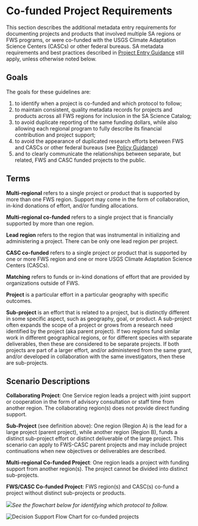 # Co-funded Project Requirements

This section describes the additional metadata entry requirements for documenting projects and products that involved multiple SA regions or FWS programs, or were co-funded with the USGS Climate Adaptation Science Centers \(CASCs\) or other federal bureaus.  SA metadata requirements and best practices described in [Project Entry Guidance](../project-entry-guidance/) still apply, unless otherwise noted below.

## Goals

The goals for these guidelines are:

1. to identify when a project is co-funded and which protocol to follow;
2. to maintain consistent, quality metadata records for projects and products across all FWS regions for inclusion in the SA Science Catalog;
3. to avoid duplicate reporting of the same funding dollars, while also allowing each regional program to fully describe its financial contribution and  project support;
4. to avoid the appearance of duplicated research efforts between FWS and CASCs or other federal bureaus \(see [Policy Guidance](../policy-guidance.md#non-duplication-policy)\)
5. and to clearly communicate the relationships between separate, but related, FWS and CASC funded projects to the public.

## Terms

**Multi-regional** refers to a single project or product that is supported by more than one FWS region. Support may come in the form of collaboration, in-kind donations of effort, and/or funding allocations.

**Multi-regional co-funded** refers to a single project that is financially supported by more than one region.

**Lead region** refers to the region that was instrumental in initializing and administering a project. There can be only one lead region per project.

**CASC co-funded** refers to a single project or product that is supported by one or more FWS region and one or more USGS Climate Adaptation Science Centers \(CASCs\).

**Matching** refers to funds or in-kind donations of effort that are provided by organizations outside of FWS.

**Project** is a particular effort in a particular geography with specific outcomes.

**Sub-project** is an effort that is related to a project, but is distinctly different in some specific aspect, such as geography, goal, or product. A sub-project often expands the scope of a project or grows from a research need identified by the project \(aka parent project\). If two regions fund similar work in different geographical regions, or for different species with separate deliverables, then these are considered to be separate projects. If both projects are part of a larger effort, and/or administered from the same grant, and/or developed in collaboration with the same investigators, then these are sub-projects.

## Scenario Descriptions

**Collaborating Project**: One Service region leads a project with joint support or cooperation in the form of advisory consultation or staff time from another region. The collaborating region\(s\) does not provide direct funding support.

**Sub-Project** \(see definition above\): One region \(Region A\) is the lead for a large project \(parent project\), while another region \(Region B\), funds a distinct sub-project effort or distinct deliverable of the large project.  This scenario can apply to FWS-CASC parent projects and may include project continuations when new objectives or deliverables are described.

**Multi-regional Co-funded Project**: One region leads a project with funding support from another region\(s\). The project cannot be divided into distinct sub-projects.

**FWS/CASC Co-funded Project**: FWS region\(s\) and CASC\(s\) co-fund a project without distinct sub-projects or products.

![](https://lh6.googleusercontent.com/JJ8rqLfBuc4NEoF9KxTtojXjrNVchQmcaDuXyU1WGG1g3IHT4GXl8oE0p74P6urP_mREnvjS1GZFgyue59jhQT7M8ok-Cop8Ru8qGQFKjUsY77tFLMtcBdpTLGyxA2d965bARVqz)_See the flowchart below for identifying which protocol to follow._

![Decision Support Flow Chart for co-funded projects](../.gitbook/assets/datamangerssciececatalogv2april.jpg)

